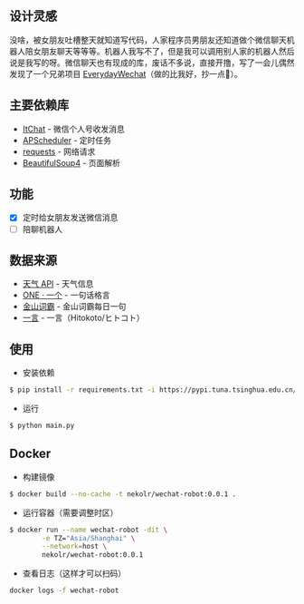 ## 设计灵感
没啥，被女朋友吐槽整天就知道写代码，人家程序员男朋友还知道做个微信聊天机器人陪女朋友聊天等等等。机器人我写不了，但是我可以调用别人家的机器人然后说是我写的呀。微信聊天也有现成的库，废话不多说，直接开撸，写了一会儿偶然发现了一个兄弟项目 [EverydayWechat](https://github.com/sfyc23/EverydayWechat)（做的比我好，抄一点🙈）。

## 主要依赖库
- [ItChat](https://github.com/littlecodersh/ItChat) - 微信个人号收发消息
- [APScheduler](https://github.com/agronholm/apscheduler) - 定时任务
- [requests](https://github.com/kennethreitz/requests) - 网络请求
- [BeautifulSoup4](https://www.crummy.com/software/BeautifulSoup/) - 页面解析

## 功能
- [x] 定时给女朋友发送微信消息
- [ ] 陪聊机器人

## 数据来源
- [天气 API](https://www.tianqiapi.com/api) - 天气信息
- [ONE · 一个](http://wufazhuce.com/) - 一句话格言
- [金山词霸](http://open.iciba.com/dsapi/) - 金山词霸每日一句
- [一言](https://api.imjad.cn/hitokoto.md) - 一言（Hitokoto/ヒトコト）

## 使用
- 安装依赖
```bash
$ pip install -r requirements.txt -i https://pypi.tuna.tsinghua.edu.cn/simple/
```

- 运行
```bash
$ python main.py
```

## Docker
- 构建镜像
```bash
$ docker build --no-cache -t nekolr/wechat-robot:0.0.1 .
```

- 运行容器（需要调整时区）
```bash
$ docker run --name wechat-robot -dit \
        -e TZ="Asia/Shanghai" \
        --network=host \
        nekolr/wechat-robot:0.0.1
```

- 查看日志（这样才可以扫码）
```bash
docker logs -f wechat-robot
```